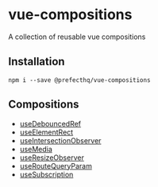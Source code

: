 # vue-compositions
A collection of reusable vue compositions

## Installation
```
npm i --save @prefecthq/vue-compositions
```

## Compositions
- [useDebouncedRef](https://github.com/PrefectHQ/vue-compositions/tree/main/src/useDebouncedRef)
- [useElementRect](https://github.com/PrefectHQ/vue-compositions/tree/main/src/useElementRect)
- [useIntersectionObserver](https://github.com/PrefectHQ/vue-compositions/tree/main/src/useIntersectionObserver)
- [useMedia](https://github.com/PrefectHQ/vue-compositions/tree/main/src/useMedia)
- [useResizeObserver](https://github.com/PrefectHQ/vue-compositions/tree/main/src/useResizeObserver)
- [useRouteQueryParam](https://github.com/PrefectHQ/vue-compositions/tree/main/src/useRouteQueryParam)
- [useSubscription](https://github.com/PrefectHQ/vue-compositions/tree/main/src/useSubscription)